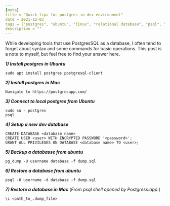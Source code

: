 ```yaml
---
[meta]
title = "Quick tips for postgres in dev environment"
date = 2021-12-03
tags = ["postgres", "ubuntu", "linux", "relational database", "psql", "postgresql", "dev"]
description = ""
---
```


While developing tools that use PostgresSQL as a database, I often tend to 
forget about syntax and some commands for basic operations. This post is a note 
to myself, but feel free to find your answer here.


***1) Install postgres in Ubuntu***

```commandline 
sudo apt install postgres postgresql-client
```

***2) Install postgres in Mac***

    Navigate to https://postgresapp.com/

***3) Connect to local postgres from Ubuntu***

```commandline 
sudo su - postgres
psql
```

***4) Setup a new dev database***

```commandline 
CREATE DATABASE <database name>
CREATE USER <user> WITH ENCRYPTED PASSWORD '<password>';
GRANT ALL PRIVILEGES ON DATABASE <database name> TO <user>;
```

***5) Backup a databasse from ubuntu***

```commandline
pg_dump -U username database -f dump.sql
```

***6) Restore a database from ubuntu***

```commandline
psql -U username -d database -f dump.sql
```

***7) Restore a database in Mac*** (_From psql shell opened by Postgress.app._)

```commandline
\i <path_to_.dump_file>
```

